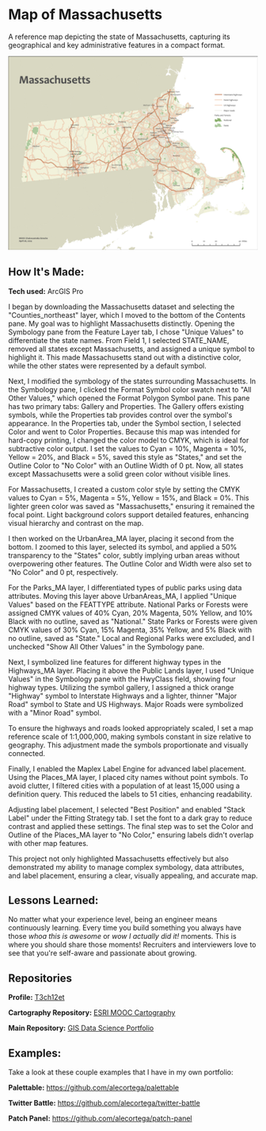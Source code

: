 # Map of Massachusetts
A reference map depicting the state of Massachusetts, capturing its geographical and key administrative features in a compact format.

<img src="./MapOfMassachusetts.png" img alt = "Massachusetts Map"/>

## How It's Made:

**Tech used:** ArcGIS Pro

I began by downloading the Massachusetts dataset and selecting the "Counties_northeast" layer, which I moved to the bottom of the Contents pane. My goal was to highlight Massachusetts distinctly. Opening the Symbology pane from the Feature Layer tab, I chose "Unique Values" to differentiate the state names. From Field 1, I selected STATE_NAME, removed all states except Massachusetts, and assigned a unique symbol to highlight it. This made Massachusetts stand out with a distinctive color, while the other states were represented by a default symbol.

Next, I modified the symbology of the states surrounding Massachusetts. In the Symbology pane, I clicked the Format Symbol color swatch next to "All Other Values," which opened the Format Polygon Symbol pane. This pane has two primary tabs: Gallery and Properties. The Gallery offers existing symbols, while the Properties tab provides control over the symbol's appearance. In the Properties tab, under the Symbol section, I selected Color and went to Color Properties. Because this map was intended for hard-copy printing, I changed the color model to CMYK, which is ideal for subtractive color output. I set the values to Cyan = 10%, Magenta = 10%, Yellow = 20%, and Black = 5%, saved this style as "States," and set the Outline Color to "No Color" with an Outline Width of 0 pt. Now, all states except Massachusetts were a solid green color without visible lines.

For Massachusetts, I created a custom color style by setting the CMYK values to Cyan = 5%, Magenta = 5%, Yellow = 15%, and Black = 0%. This lighter green color was saved as "Massachusetts," ensuring it remained the focal point. Light background colors support detailed features, enhancing visual hierarchy and contrast on the map.

I then worked on the UrbanArea_MA layer, placing it second from the bottom. I zoomed to this layer, selected its symbol, and applied a 50% transparency to the "States" color, subtly implying urban areas without overpowering other features. The Outline Color and Width were also set to "No Color" and 0 pt, respectively.

For the Parks_MA layer, I differentiated types of public parks using data attributes. Moving this layer above UrbanAreas_MA, I applied "Unique Values" based on the FEATTYPE attribute. National Parks or Forests were assigned CMYK values of 40% Cyan, 20% Magenta, 50% Yellow, and 10% Black with no outline, saved as "National." State Parks or Forests were given CMYK values of 30% Cyan, 15% Magenta, 35% Yellow, and 5% Black with no outline, saved as "State." Local and Regional Parks were excluded, and I unchecked "Show All Other Values" in the Symbology pane.

Next, I symbolized line features for different highway types in the Highways_MA layer. Placing it above the Public Lands layer, I used "Unique Values" in the Symbology pane with the HwyClass field, showing four highway types. Utilizing the symbol gallery, I assigned a thick orange "Highway" symbol to Interstate Highways and a lighter, thinner "Major Road" symbol to State and US Highways. Major Roads were symbolized with a "Minor Road" symbol.

To ensure the highways and roads looked appropriately scaled, I set a map reference scale of 1:1,000,000, making symbols constant in size relative to geography. This adjustment made the symbols proportionate and visually connected.

Finally, I enabled the Maplex Label Engine for advanced label placement. Using the Places_MA layer, I placed city names without point symbols. To avoid clutter, I filtered cities with a population of at least 15,000 using a definition query. This reduced the labels to 51 cities, enhancing readability.

Adjusting label placement, I selected "Best Position" and enabled "Stack Label" under the Fitting Strategy tab. I set the font to a dark gray to reduce contrast and applied these settings. The final step was to set the Color and Outline of the Places_MA layer to "No Color," ensuring labels didn't overlap with other map features.

This project not only highlighted Massachusetts effectively but also demonstrated my ability to manage complex symbology, data attributes, and label placement, ensuring a clear, visually appealing, and accurate map.

## Lessons Learned:

No matter what your experience level, being an engineer means continuously learning. Every time you build something you always have those *whoa this is awesome* or *wow I actually did it!* moments. This is where you should share those moments! Recruiters and interviewers love to see that you're self-aware and passionate about growing.

## Repositories
**Profile:** [T3ch12et](https://github.com/T3ch12et)

**Cartography Repository:** [ESRI MOOC Cartography](https://github.com/T3ch12et/GIS-Data-Science-Portfolio/tree/main/ESRI-MOOC-Cartography)

**Main Repository:** [GIS Data Science Portfolio](https://github.com/T3ch12et/GIS-Data-Science-Portfolio)

## Examples:
Take a look at these couple examples that I have in my own portfolio:

**Palettable:** https://github.com/alecortega/palettable

**Twitter Battle:** https://github.com/alecortega/twitter-battle

**Patch Panel:** https://github.com/alecortega/patch-panel

